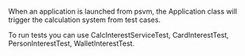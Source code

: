 When an application is launched from psvm, the Application class will trigger the calculation system from test cases.

To run tests you can use CalcInterestServiceTest, CardInterestTest, PersonInterestTest, WalletInterestTest.
